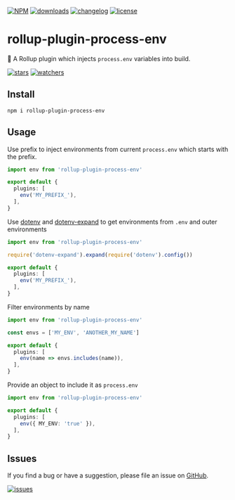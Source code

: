 [![NPM](https://img.shields.io/npm/v/rollup-plugin-process-env.svg)](https://www.npmjs.com/package/rollup-plugin-process-env)
[![downloads](https://img.shields.io/npm/dm/rollup-plugin-process-env.svg)](https://www.npmtrends.com/rollup-plugin-process-env)
[![changelog](https://img.shields.io/badge/Changelog-⋮-brightgreen)](https://changelogs.xyz/rollup-plugin-process-env)
[![license](https://img.shields.io/npm/l/rollup-plugin-process-env)](https://github.com/d8corp/rollup-plugin-process-env/blob/main/LICENSE)

# rollup-plugin-process-env

🍣 A Rollup plugin which injects `process.env` variables into build.

[![stars](https://img.shields.io/github/stars/d8corp/rollup-plugin-process-env?style=social)](https://github.com/d8corp/rollup-plugin-process-env/stargazers)
[![watchers](https://img.shields.io/github/watchers/d8corp/rollup-plugin-process-env?style=social)](https://github.com/d8corp/rollup-plugin-process-env/watchers)

## Install

```shell
npm i rollup-plugin-process-env
```

## Usage

Use prefix to inject environments from current `process.env` which starts with the prefix.

```typescript
import env from 'rollup-plugin-process-env'

export default {
  plugins: [
    env('MY_PREFIX_'),
  ],
}
```

Use [dotenv](https://www.npmjs.com/package/dotenv) and [dotenv-expand](https://www.npmjs.com/package/dotenv-expand)
to get environments from `.env` and outer environments

```typescript
import env from 'rollup-plugin-process-env'

require('dotenv-expand').expand(require('dotenv').config())

export default {
  plugins: [
    env('MY_PREFIX_'),
  ],
}
```

Filter environments by name

```typescript
import env from 'rollup-plugin-process-env'

const envs = ['MY_ENV', 'ANOTHER_MY_NAME']

export default {
  plugins: [
    env(name => envs.includes(name)),
  ],
}
```

Provide an object to include it as `process.env`

```typescript
import env from 'rollup-plugin-process-env'

export default {
  plugins: [
    env({ MY_ENV: 'true' }),
  ],
}
```

## Issues
If you find a bug or have a suggestion, please file an issue on [GitHub](https://github.com/d8corp/rollup-plugin-process-env/issues).

[![issues](https://img.shields.io/github/issues-raw/d8corp/rollup-plugin-process-env)](https://github.com/d8corp/rollup-plugin-process-env/issues)
